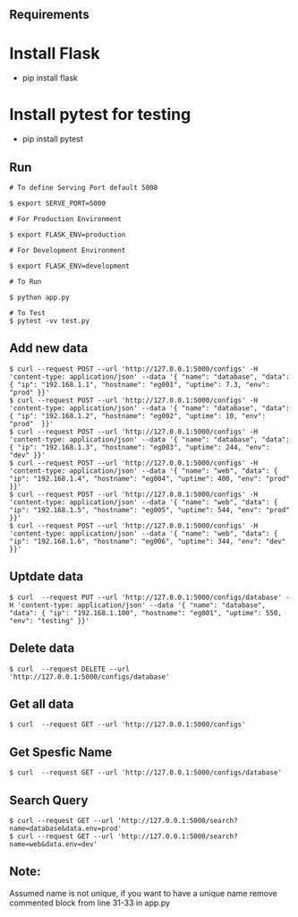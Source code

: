 
## Requirements

# Install Flask
* pip install flask

# Install pytest for testing
* pip install pytest

## Run

    # To define Serving Port default 5000
    
    $ export SERVE_PORT=5000
    
    # For Production Environment 

    $ export FLASK_ENV=production
    
    # For Development Environment

    $ export FLASK_ENV=development

    # To Run

    $ python app.py

    # To Test
    $ pytest -vv test.py

## Add new data 
    $ curl --request POST --url 'http://127.0.0.1:5000/configs' -H 'content-type: application/json' --data '{ "name": "database", "data": { "ip": "192.168.1.1", "hostname": "eg001", "uptime": 7.3, "env": "prod" }}'
    $ curl --request POST --url 'http://127.0.0.1:5000/configs' -H 'content-type: application/json' --data '{ "name": "database", "data": { "ip": "192.168.1.2", "hostname": "eg002", "uptime": 10, "env":  "prod"  }}'
    $ curl --request POST --url 'http://127.0.0.1:5000/configs' -H 'content-type: application/json' --data '{ "name": "database", "data": { "ip": "192.168.1.3", "hostname": "eg003", "uptime": 244, "env": "dev" }}'
    $ curl --request POST --url 'http://127.0.0.1:5000/configs' -H 'content-type: application/json' --data '{ "name": "web", "data": { "ip": "192.168.1.4", "hostname": "eg004", "uptime": 400, "env": "prod"  }}'
    $ curl --request POST --url 'http://127.0.0.1:5000/configs' -H 'content-type: application/json' --data '{ "name": "web", "data": { "ip": "192.168.1.5", "hostname": "eg005", "uptime": 544, "env": "prod"  }}'
    $ curl --request POST --url 'http://127.0.0.1:5000/configs' -H 'content-type: application/json' --data '{ "name": "web", "data": { "ip": "192.168.1.6", "hostname": "eg006", "uptime": 344, "env": "dev"  }}'

## Uptdate data
    $ curl  --request PUT --url 'http://127.0.0.1:5000/configs/database' -H 'content-type: application/json' --data '{ "name": "database", "data": { "ip": "192.168.1.100", "hostname": "eg001", "uptime": 550, "env": "testing" }}'

## Delete data
    $ curl  --request DELETE --url 'http://127.0.0.1:5000/configs/database'

## Get all data 
    $ curl  --request GET --url 'http://127.0.0.1:5000/configs'

## Get Spesfic Name
    $ curl  --request GET --url 'http://127.0.0.1:5000/configs/database'

## Search Query
    $ curl --request GET --url 'http://127.0.0.1:5000/search?name=database&data.env=prod'
    $ curl --request GET --url 'http://127.0.0.1:5000/search?name=web&data.env=dev'


## Note:
  Assumed name is not unique, if you want to have a unique name remove commented block from line 31-33 in app.py
